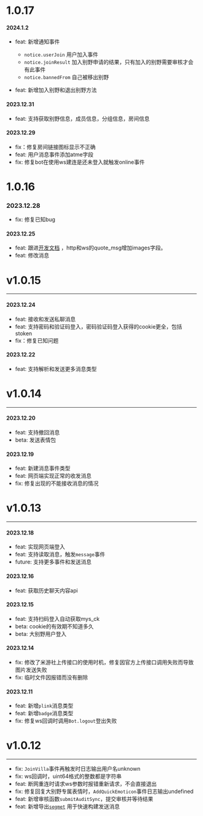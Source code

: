 # 1.0.17

#### 2024.1.2

* feat: 新增通知事件
    * `notice.userJoin` 用户加入事件
    * `notice.joinResult` 加入别野申请的结果，只有加入的别野需要审核才会有此事件
    * `notice.bannedFrom` 自己被移出别野

* feat: 新增加入别野和退出别野方法

#### 2023.12.31

* feat: 支持获取别野信息，成员信息，分组信息，房间信息

#### 2023.12.29

* fix：修复房间链接图标显示不正确
* feat: 用户消息事件添加atme字段
* fix: 修复bot在使用ws建连是还未登入就触发online事件

# 1.0.16

### 2023.12.28

* fix: 修复已知bug

#### 2023.12.25

* feat: 跟进[开发文档](https://webstatic.mihoyo.com/vila/bot/doc/changelog/) ，http和ws的quote_msg增加images字段。
* feat: 修改消息

# v1.0.15

***

#### 2023.12.24

* feat: 接收和发送私聊消息
* feat: 支持密码和验证码登入，密码验证码登入获得的cookie更全，包括stoken
* fix：修复已知问题

#### 2023.12.22

* feat: 支持解析和发送更多消息类型

# v1.0.14

***

#### 2023.12.20

* feat: 支持撤回消息
* beta: 发送表情包

#### 2023.12.19

* feat: 新建消息事件类型
* feat: 网页端实现正常的收发消息
* fix: 修复出现的不能接收消息的情况

# v1.0.13

***

#### 2023.12.18

* feat: 实现网页端登入
* feat: 支持读取消息，触发`message`事件
* future: 支持更多事件和发送消息

#### 2023.12.16

* feat: 获取历史聊天内容api

#### 2023.12.15

* feat: 支持扫码登入自动获取mys_ck
* beta: cookie的有效期不知道多久
* beta: 大别野用户登入

#### 2023.12.14

* fix: 修改了米游社上传接口的使用时机，修复因官方上传接口调用失败而导致图片发送失败
* fix: 临时文件因报错而没有删除

#### 2023.12.11

* feat: 新增`plink`消息类型
* feat: 新增`badge`消息类型
* fix: 修复ws回调时调用`Bot.logout`登出失败

# v1.0.12

***

* fix: `JoinVilla`事件再触发时日志输出用户名unknown
* fix: ws回调时，uint64格式的整数都是字符串
* feat: 断网重连时请求ws参数时报错重新请求，不会直接退出
* fix: 修复回复大别野专属表情时，`AddQuickEmoticon`事件日志输出undefined
* feat: 新增审核函数`submitAuditSync`，提交审核并等待结果
* feat: 新增导出[`segmet`](https://github.com/nk-ava/mysv/blob/main/lib/element.ts) 用于快速构建发送消息